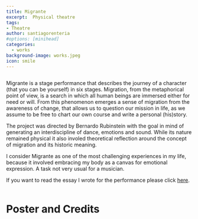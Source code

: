 ```yaml
---
title: Migrante
excerpt:  Physical theatre
tags:
- Theatre
author: santiagorenteria
#options: [minihead]
categories:
  - works
background-image: works.jpeg
icon: smile
---
```


<div class="12u"><span class="image fit"><img src="{{ site.baseurl }}/images/migrante/migrante02.jpg" alt="" /></span></div>

Migrante is a stage performance that describes the journey of a character (that you can be yourself) in six stages. Migration, from the metaphorical point of view, is a search in which all human beings are immersed either for need or will. From this phenomenon emerges a sense of migration from the awareness of change, that allows us to question our mission in life, as we assume to be free to chart our own course and write a personal (his)story.

The project was directed by Bernardo Rubinstein with the goal in mind of generating an interdiscipline of dance, emotions and sound. While its nature remained physical it also involed theoretical reflection around the concept of migration and its historic meaning.

I consider Migrante as one of the most challenging experiences in my life, because it involved embracing my body as a canvas for emotional expression. A task not very usual for a musician.

If you want to read the essay I wrote for the performance please click <a href="http://reflexionarte25.blogspot.com/2017/02/metaforas-de-la-migracion.html">here</a>.

<div class="12u"><span class="image fit"><img src="{{ site.baseurl }}/images/migrante/migrante01.jpg" alt="" /></span></div>

# Poster and Credits

<div class="10u"><span class="image fit"><img src="{{ site.baseurl }}/images/migrante/poster.jpg" alt="" /></span></div>

<div class="10u"><span class="image fit"><img src="{{ site.baseurl }}/images/migrante/programa.jpg" alt="" /></span></div>
